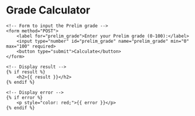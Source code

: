<!DOCTYPE html>
<html lang="en">
<head>
    <meta charset="UTF-8">
    <meta name="viewport" content="width=device-width, initial-scale=1.0">
    <title>Grade Calculator</title>
</head>
<body>
    <h1>Grade Calculator</h1>

    <!-- Form to input the Prelim grade -->
    <form method="POST">
        <label for="prelim_grade">Enter your Prelim grade (0-100):</label>
        <input type="number" id="prelim_grade" name="prelim_grade" min="0" max="100" required>
        <button type="submit">Calculate</button>
    </form>

    <!-- Display result -->
    {% if result %}
        <h2>{{ result }}</h2>
    {% endif %}

    <!-- Display error -->
    {% if error %}
        <p style="color: red;">{{ error }}</p>
    {% endif %}
</body>
</html>
